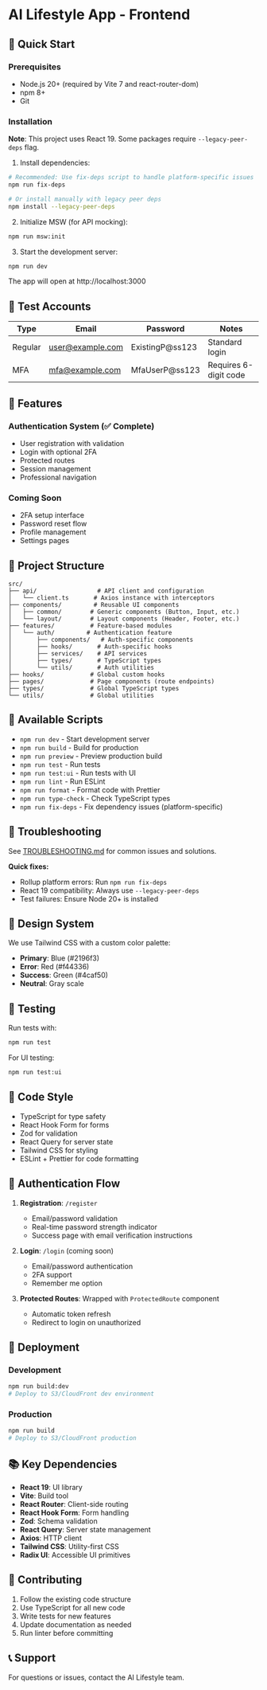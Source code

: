 # AI Lifestyle App - Frontend

## 🚀 Quick Start

### Prerequisites
- Node.js 20+ (required by Vite 7 and react-router-dom)
- npm 8+
- Git

### Installation

**Note**: This project uses React 19. Some packages require `--legacy-peer-deps` flag.

1. Install dependencies:
```bash
# Recommended: Use fix-deps script to handle platform-specific issues
npm run fix-deps

# Or install manually with legacy peer deps
npm install --legacy-peer-deps
```

2. Initialize MSW (for API mocking):
```bash
npm run msw:init
```

3. Start the development server:
```bash
npm run dev
```

The app will open at http://localhost:3000

## 🧪 Test Accounts

| Type | Email | Password | Notes |
|------|-------|----------|-------|
| Regular | user@example.com | ExistingP@ss123 | Standard login |
| MFA | mfa@example.com | MfaUserP@ss123 | Requires 6-digit code |

## 🎨 Features

### Authentication System (✅ Complete)
- User registration with validation
- Login with optional 2FA
- Protected routes
- Session management
- Professional navigation

### Coming Soon
- 2FA setup interface
- Password reset flow
- Profile management
- Settings pages

## 📁 Project Structure

```
src/
├── api/                 # API client and configuration
│   └── client.ts       # Axios instance with interceptors
├── components/         # Reusable UI components
│   ├── common/        # Generic components (Button, Input, etc.)
│   └── layout/        # Layout components (Header, Footer, etc.)
├── features/          # Feature-based modules
│   └── auth/         # Authentication feature
│       ├── components/   # Auth-specific components
│       ├── hooks/       # Auth-specific hooks
│       ├── services/    # API services
│       ├── types/       # TypeScript types
│       └── utils/       # Auth utilities
├── hooks/             # Global custom hooks
├── pages/             # Page components (route endpoints)
├── types/             # Global TypeScript types
└── utils/             # Global utilities
```

## 🔧 Available Scripts

- `npm run dev` - Start development server
- `npm run build` - Build for production
- `npm run preview` - Preview production build
- `npm run test` - Run tests
- `npm run test:ui` - Run tests with UI
- `npm run lint` - Run ESLint
- `npm run format` - Format code with Prettier
- `npm run type-check` - Check TypeScript types
- `npm run fix-deps` - Fix dependency issues (platform-specific)

## 🚨 Troubleshooting

See [TROUBLESHOOTING.md](./TROUBLESHOOTING.md) for common issues and solutions.

**Quick fixes:**
- Rollup platform errors: Run `npm run fix-deps`
- React 19 compatibility: Always use `--legacy-peer-deps`
- Test failures: Ensure Node 20+ is installed

## 🎨 Design System

We use Tailwind CSS with a custom color palette:

- **Primary**: Blue (#2196f3)
- **Error**: Red (#f44336)
- **Success**: Green (#4caf50)
- **Neutral**: Gray scale

## 🧪 Testing

Run tests with:
```bash
npm run test
```

For UI testing:
```bash
npm run test:ui
```

## 📝 Code Style

- TypeScript for type safety
- React Hook Form for forms
- Zod for validation
- React Query for server state
- Tailwind CSS for styling
- ESLint + Prettier for code formatting

## 🔐 Authentication Flow

1. **Registration**: `/register`
   - Email/password validation
   - Real-time password strength indicator
   - Success page with email verification instructions

2. **Login**: `/login` (coming soon)
   - Email/password authentication
   - 2FA support
   - Remember me option

3. **Protected Routes**: Wrapped with `ProtectedRoute` component
   - Automatic token refresh
   - Redirect to login on unauthorized

## 🚀 Deployment

### Development
```bash
npm run build:dev
# Deploy to S3/CloudFront dev environment
```

### Production
```bash
npm run build
# Deploy to S3/CloudFront production
```

## 📚 Key Dependencies

- **React 19**: UI library
- **Vite**: Build tool
- **React Router**: Client-side routing
- **React Hook Form**: Form handling
- **Zod**: Schema validation
- **React Query**: Server state management
- **Axios**: HTTP client
- **Tailwind CSS**: Utility-first CSS
- **Radix UI**: Accessible UI primitives

## 🤝 Contributing

1. Follow the existing code structure
2. Use TypeScript for all new code
3. Write tests for new features
4. Update documentation as needed
5. Run linter before committing

## 📞 Support

For questions or issues, contact the AI Lifestyle team.
